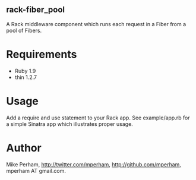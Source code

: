 rack-fiber_pool
---------------

A Rack middleware component which runs each request in a Fiber from a pool of Fibers.

Requirements
==============

* Ruby 1.9
* thin 1.2.7

Usage
=======

Add a require and use statement to your Rack app.  See example/app.rb for a simple Sinatra app
which illustrates proper usage.

Author
=========

Mike Perham, http://twitter.com/mperham, http://github.com/mperham, mperham AT gmail.com.